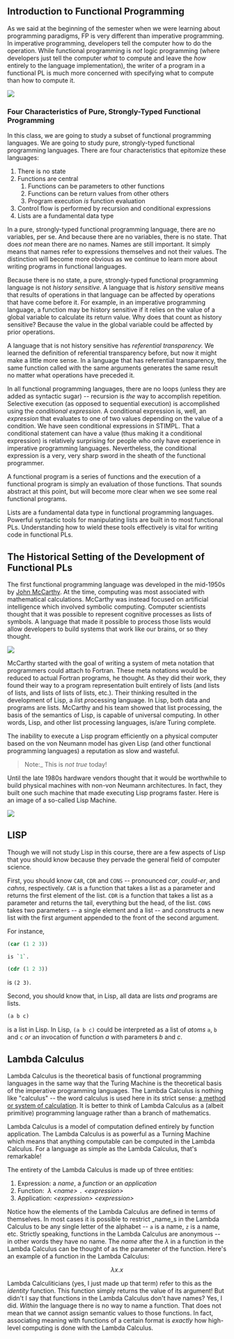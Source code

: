 ## Introduction to Functional Programming

As we said at the beginning of the semester when we were learning about programming paradigms, FP is very different than imperative programming. In imperative programming, developers tell the computer how to do the operation. While functional programming is _not_ logic programming (where developers just tell the computer _what_ to compute and leave the _how_ entirely to the language implementation), the writer of a program in a functional PL is much more concerned with specifying what to compute than how to compute it.

![](./graphics/Programming-Language-What-How-Continuum.png)

### Four Characteristics of Pure, Strongly-Typed Functional Programming

In this class, we are going to study a subset of functional programming languages. We are going to study pure, strongly-typed functional programming languages. There are four characteristics that epitomize these languages:

1.  There is no state
2.  Functions are central
    1.  Functions can be parameters to other functions
    2.  Functions can be return values from other others
    3.  Program execution _is_ function evaluation
3.  Control flow is performed by recursion and conditional expressions
4.  Lists are a fundamental data type

In a pure, strongly-typed functional programming language, there are no variables, per se. And because there are no variables, there is no state. That does _not_ mean there are no names. Names are still important. It simply means that names refer to expressions themselves and not their values. The distinction will become more obvious as we continue to learn more about writing programs in functional languages.

Because there is no state, a pure, strongly-typed functional programming language is not _history sensitive._ A language that is _history sensitive_ means that results of operations in that language can be affected by operations that have come before it. For example, in an imperative programming language, a function may be history sensitive if it relies on the value of a global variable to calculate its return value. Why does that count as history sensitive? Because the value in the global variable could be affected by prior operations.

A language that is not history sensitive has _referential transparency._ We learned the definition of referential transparency before, but now it might make a little more sense. In a language that has referential transparency, the same function called with the same arguments generates the same result no matter what operations have preceded it.

In all functional programming languages, there are no loops (unless they are added as syntactic sugar) -- recursion is _the_ way to accomplish repetition. Selective execution (as opposed to sequential execution) is accomplished using the _conditional expression_. A conditional expression is, well, an _expression_ that evaluates to one of two values depending on the value of a condition. We have seen conditional expressions in STIMPL. That a conditional statement can have a value (thus making it a conditional expression) is relatively surprising for people who only have experience in imperative programming languages. Nevertheless, the conditional expression is a very, very sharp sword in the sheath of the functional programmer.

A functional program is a series of functions and the execution of a functional program is simply an evaluation of those functions. That sounds abstract at this point, but will become more clear when we see some real functional programs.

Lists are a fundamental data type in functional programming languages. Powerful syntactic tools for manipulating lists are built in to most functional PLs. Understanding how to wield these tools effectively is vital for writing code in functional PLs.

## The Historical Setting of the Development of Functional PLs

The first functional programming language was developed in the mid-1950s by [John McCarthy](https://en.wikipedia.org/wiki/John_McCarthy_(computer_scientist)). At the time, computing was most associated with mathematical calculations. McCarthy was instead focused on artificial intelligence which involved symbolic computing. Computer scientists thought that it was possible to represent cognitive processes as lists of symbols. A language that made it possible to process those lists would allow developers to build systems that work like our brains, or so they thought.

![](./graphics/johnmccarthy.jpg)

McCarthy started with the goal of writing a system of meta notation that programmers could attach to Fortran. These meta notations would be reduced to actual Fortran programs, he thought. As they did their work, they found their way to a program representation built entirely of lists (and lists of lists, and lists of lists of lists, etc.). Their thinking resulted in the development of Lisp, a *lis*t *p*rocessing language. In Lisp, both data and programs are lists. McCarthy and his team showed that list processing, the basis of the semantics of Lisp, is capable of universal computing. In other words, Lisp, and other list processing languages, is/are Turing complete.

The inability to execute a Lisp program efficiently on a physical computer based on the von Neumann model has given Lisp (and other functional programming languages) a reputation as slow and wasteful. 

> Note:_ This is _not true_ today!

Until the late 1980s hardware vendors thought that it would be worthwhile to build physical machines with non-von Neumann architectures. In fact, they built one such machine that made executing Lisp programs faster. Here is an image of a so-called Lisp Machine.

![](./graphics/LISP_machine.jpg)

## LISP

Though we will not study Lisp in this course, there are a few aspects of Lisp that you should know because they pervade the general field of computer science.

First, you should know `CAR`, `CDR` and `CONS` -- pronounced *car*, *could-er*, and *cahns*, respectively. `CAR` is a function that takes a list as a parameter and returns the first element of the list. `CDR` is a function that takes a list as a parameter and returns the tail, everything but the head, of the list. `CONS` takes two parameters -- a single element and a list -- and *cons*tructs a new list with the first argument appended to the front of the second argument.

For instance,

```lisp
(car (1 2 3))  
```

```lisp
is `1`.
```

```lisp
(cdr (1 2 3))
```

is `(2 3)`.  

Second, you should know that, in Lisp, all data are lists _and_ programs are lists.

```lisp
(a b c)
```

is a list in Lisp. In Lisp, `(a b c)` could be interpreted as a list of _atoms_ `a`, `b` and `c` _or_ an invocation of function _a_ with parameters _b_ and _c_. ​

## Lambda Calculus

Lambda Calculus is the theoretical basis of functional programming languages in the same way that the Turing Machine is the theoretical basis of the imperative programming languages. The Lambda Calculus is nothing like "calculus" -- the word calculus is used here in its strict sense: [a method or system of calculation](https://en.wikipedia.org/wiki/Calculus_(disambiguation)). It is better to think of Lambda Calculus as a (albeit primitive) programming language rather than a branch of mathematics.

Lambda Calculus is a model of computation defined entirely by function application. The Lambda Calculus is as powerful as a Turning Machine which means that anything computable can be computed in the Lambda Calculus. For a language as simple as the Lambda Calculus, that's remarkable!

The entirety of the Lambda Calculus is made up of three entities:

1.  Expression: a _name_, a _function_ or an _application_
2.  Function:  $\lambda$ *\<name\>* `.` *\<expression\>*
3.  Application: *\<expression\>* *\<expression\>*

Notice how the elements of the Lambda Calculus are defined in terms of themselves. In most cases it is possible to restrict _name_s in the Lambda Calculus to be any single letter of the alphabet -- `a` is a name, `z` is a name, etc. Strictly speaking, functions in the Lambda Calculus are anonymous -- in other words they have no name. The _name_ after the $\lambda$ in a function in the Lambda Calculus can be thought of as the parameter of the function. Here's an example of a function in the Lambda Calculus:

$$
\lambda x . x
$$

Lambda Calculiticians (yes, I just made up that term) refer to this as the _identity_ function. This function simply returns the value of its argument! But didn't I say that functions in the Lambda Calculus don't have names? Yes, I did. _Within_ the language there is no way to name a function. That does not mean that we cannot assign semantic values to those functions. In fact, associating meaning with functions of a certain format is _exactly_ how high-level computing is done with the Lambda Calculus.
